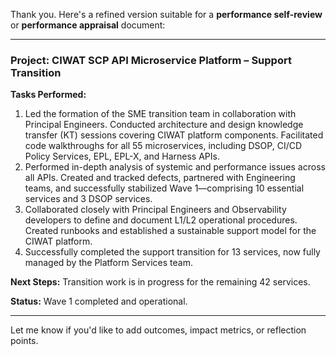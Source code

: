 Thank you. Here's a refined version suitable for a **performance self-review** or **performance appraisal** document:

---

### **Project: CIWAT SCP API Microservice Platform – Support Transition**

**Tasks Performed:**

1. Led the formation of the SME transition team in collaboration with Principal Engineers. Conducted architecture and design knowledge transfer (KT) sessions covering CIWAT platform components. Facilitated code walkthroughs for all 55 microservices, including DSOP, CI/CD Policy Services, EPL, EPL-X, and Harness APIs.
2. Performed in-depth analysis of systemic and performance issues across all APIs. Created and tracked defects, partnered with Engineering teams, and successfully stabilized Wave 1—comprising 10 essential services and 3 DSOP services.
3. Collaborated closely with Principal Engineers and Observability developers to define and document L1/L2 operational procedures. Created runbooks and established a sustainable support model for the CIWAT platform.
4. Successfully completed the support transition for 13 services, now fully managed by the Platform Services team.

**Next Steps:**
Transition work is in progress for the remaining 42 services.

**Status:**
Wave 1 completed and operational.

---

Let me know if you'd like to add outcomes, impact metrics, or reflection points.

